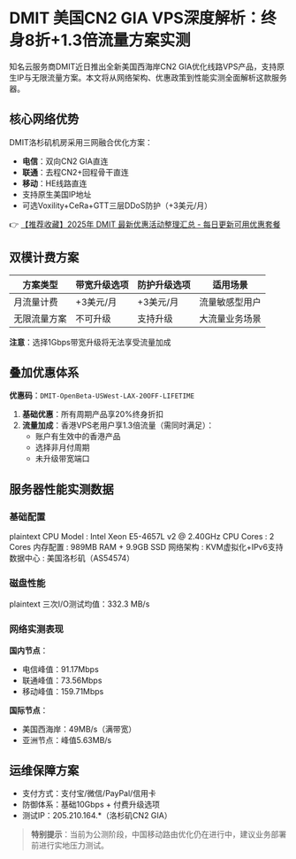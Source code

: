 # DMIT 美国CN2 GIA VPS深度解析：终身8折+1.3倍流量方案实测

知名云服务商DMIT近日推出全新美国西海岸CN2 GIA优化线路VPS产品，支持原生IP与无限流量方案。本文将从网络架构、优惠政策到性能实测全面解析这款服务器。

## 核心网络优势
DMIT洛杉矶机房采用三网融合优化方案：
- **电信**：双向CN2 GIA直连
- **联通**：去程CN2+回程骨干直连
- **移动**：HE线路直连
- 支持原生美国IP地址
- 可选Voxility+CeRa+GTT三层DDoS防护（+3美元/月）

👉 [【推荐收藏】2025年 DMIT 最新优惠活动整理汇总 - 每日更新可用优惠套餐](https://bit.ly/dmit_coupon)

## 双模计费方案
| 方案类型       | 带宽升级选项 | 防护升级选项 | 适用场景         |
|----------------|--------------|--------------|------------------|
| 月流量计费     | +3美元/月    | +3美元/月    | 流量敏感型用户   |
| 无限流量方案    | 不可升级     | 支持升级     | 大流量业务场景   |

**注意**：选择1Gbps带宽升级将无法享受流量加成

## 叠加优惠体系
**优惠码**：`DMIT-OpenBeta-USWest-LAX-20OFF-LIFETIME`
1. **基础优惠**：所有周期产品享20%终身折扣
2. **流量加成**：香港VPS老用户享1.3倍流量（需同时满足）：
   - 账户有生效中的香港产品
   - 选择非月付周期
   - 未升级带宽端口

## 服务器性能实测数据
### 基础配置
plaintext
CPU Model    : Intel Xeon E5-4657L v2 @ 2.40GHz
CPU Cores    : 2 Cores
内存配置    : 989MB RAM + 9.9GB SSD
网络架构    : KVM虚拟化+IPv6支持
数据中心    : 美国洛杉矶（AS54574）

### 磁盘性能
plaintext
三次I/O测试均值：332.3 MB/s

### 网络实测表现
**国内节点**：
- 电信峰值：91.17Mbps
- 联通峰值：73.56Mbps 
- 移动峰值：159.71Mbps

**国际节点**：
- 美国西海岸：49MB/s（满带宽）
- 亚洲节点：峰值5.63MB/s

## 运维保障方案
- 支付方式：支付宝/微信/PayPal/信用卡
- 防御体系：基础10Gbps + 付费升级选项
- 测试IP：205.210.164.*（洛杉矶CN2 GIA）

> **特别提示**：当前为公测阶段，中国移动路由优化仍在进行中，建议业务部署前进行实地压力测试。